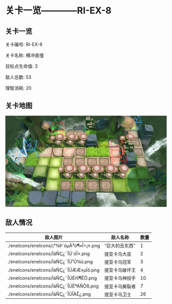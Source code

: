 # 关卡一览————RI-EX-8


## 关卡一览

关卡编号: RI-EX-8

关卡名称: 横冲直撞

目标点生命值: 3

敌人总数: 53

理智消耗: 20


## 关卡地图
![RI-EX-8](./oprMap/RI-EX-8.png)

## 敌人情况

| 敌人图片 | 敌人名称 | 数量  |
|---------|-----|-----|
| ./eneIcons/eneIcons/¡°¾Þ´óµÄ³ó¶«Î÷¡±.png| “巨大的丑东西”  |   1  |
| ./eneIcons/eneIcons/ÌáÑÇ¿¨ÎÚ´óÎ×.png| 提亚卡乌大巫  |   2  |
| ./eneIcons/eneIcons/ÌáÑÇ¿¨ÎÚ¹Ú¾ü.png| 提亚卡乌冠军  |   3  |
| ./eneIcons/eneIcons/ÌáÑÇ¿¨ÎÚÆÆ»µÍõ.png| 提亚卡乌破坏王  |   4  |
| ./eneIcons/eneIcons/ÌáÑÇ¿¨ÎÚÉñÍ¶ÊÖ.png| 提亚卡乌神投手  |   10  |
| ./eneIcons/eneIcons/ÌáÑÇ¿¨ÎÚËºÁÑÕß.png| 提亚卡乌撕裂者  |   7  |
| ./eneIcons/eneIcons/ÌáÑÇ¿¨ÎÚÎÀÊ¿.png| 提亚卡乌卫士  |   26  |
